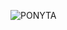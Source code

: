 ![PONYTA](https://oyster.ignimgs.com/mediawiki/apis.ign.com/pokemon-switch/a/a7/GalarianPonyta.jpg)
